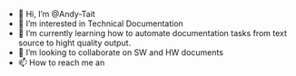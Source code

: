 - 👋 Hi, I’m @Andy-Tait
- 👀 I’m interested in Technical Documentation
- 🌱 I’m currently learning how to automate documentation tasks from text source to hight quality output.
- 💞️ I’m looking to collaborate on SW and HW documents
- 📫 How to reach me an

<!---
Andy-Tait/Andy-Tait is a ✨ special ✨ repository because its `README.md` (this file) appears on your GitHub profile.
You can click the Preview link to take a look at your changes.
--->
